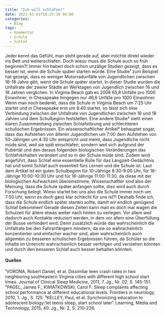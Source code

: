 ```yaml
---
title: "Ich will schlafen!"
date: 2021-03-01T18:25:30-04:00
categories:
  - Blog
tags:
  - Kommentar
  - Schule
  - Schlaf
---
```


Jeder kennt das Gefühl, man steht gerade auf, aber möchte direkt wieder ins Bett und weiterschlafen. Doch wieso muss die Schule auch so früh beginnen?! Immer hin haben doch schon unzälige Studien gezeigt, dass es besser ist, wenn die Schule später starten würde. Eine Studie¹ zum Beispiel hat gezeigt, dass es weniger Motorradunfälle von Jugendlichen zwischen 16-18 Jahre gibt, wenn die Schule später startet. In dieser Studie wurden die Unfallrate der zweier Städte an Werktagen von Jugendlich zwischen 16 und 18 Jahren verglichen. In Virginia Beach gab es 2008 65,8 Unfälle pro 1000 Einwohner, in Chesapeake hingegen nur 46,6 Unfälle pro 1000 Einwohner. Wenn man noch bedenkt, dass die Schule in Virginia Beach um 7:25 Uhr startet und in Chesepeake erst um 8:40 startet, so lässt sich eine Verbindung zwischen der Unfallrate von Jugendlichen zwischen 16 und 18 Jahren und dem Schulbeginn feststellen. Eine andere Studie² sieht einen klaren Zusammenhang zwischen Schlafstörung und schlechteren schulischen Ergebnissen. Ein wissenschaftlicher Artikel³ behauptet sogar, dass das Aufstehen von älteren Jugendlichen um 7:00 dem Aufstehen von 50-Jährigen um 4:30 Uhr entspricht und meint, dass Jugendliche nicht müde sind, weil sie spät einschlafen, sondern weil sich aufgrund der Pubertät und den daraus folgenden biologischen Veränderungen das Schlafverhalten verändert und so in der Schule müde sind. Zudem wird angeführt, dass Schlaf eine essentielle Rolle für das Langzeit-Gedächtnis hat und somit Schlaf auch essentiell fürs Lernen und die Schule ist. Laut dem Artikel ist ein guten Schulbeginn für 10-Jährige 8:30-9:00 Uhr, für 16-Jährige 10:00-10:30 Uhr und für 18-Jährige 11:00-11:30, da diese mit der biologischen Aufwachzeit übereinstimme. Wissenschaftler sind also der Meinung, dass die Schule später anfangen sollte, dies wird auch durch Forschung belegt. Wieso startet bei uns also die Schule immer noch um 7:50 Uhr, wenn es doch ganz klar schlecht für uns ist?! Deshalb finde ich, dass die Schule endlich später starten sollte, damit wir endlich genügend Schlaf bekommen! Gerade diesen Zeiten kann man es doch mal wagen die Schulzeit für ältere etwas weiter nach hinten zu verlegen. Vor allem weil dadurch auch Kontakte reduziert werden, in dem vor allem eine Überfüllung der Busse verhindert wird. Denn zusätzlich würde das wahrscheinlich die Unfallrate bei den Fahranfängern mindern, da sie so wahrscheinlich konzentierter und einfacher wacher sind, aber wahrscheinlich auch allgemein zu besseren schulischen Ergebnissen führen, da Schüler so die Inhalte im Untericht wahrscheinlich besser verfolgen und verstehen könnten und durch den besseren Schlaf auch besser behalten könnten.

<div class="Notice">
  <h4>Quellen</h4>
  <p>¹VORONA, Robert Daniel, et al. Dissimilar teen crash rates in two neighboring southeastern Virginia cities with different high school start times. Journal of Clinical Sleep Medicine, 2011, 7. Jg., Nr. 02, S. 145-151.
    ²PAGEL, James F.; KWIATKOWSKI, Carol F. Sleep complaints affecting school performance at different educational levels. Frontiers in neurology, 2010, 1. Jg., S. 125.
    ³KELLEY, Paul, et al. Synchronizing education to adolescent biology:‘let teens sleep, start school later’. Learning, Media and Technology, 2015, 40. Jg., Nr. 2, S. 210-226.</p>
</div>
